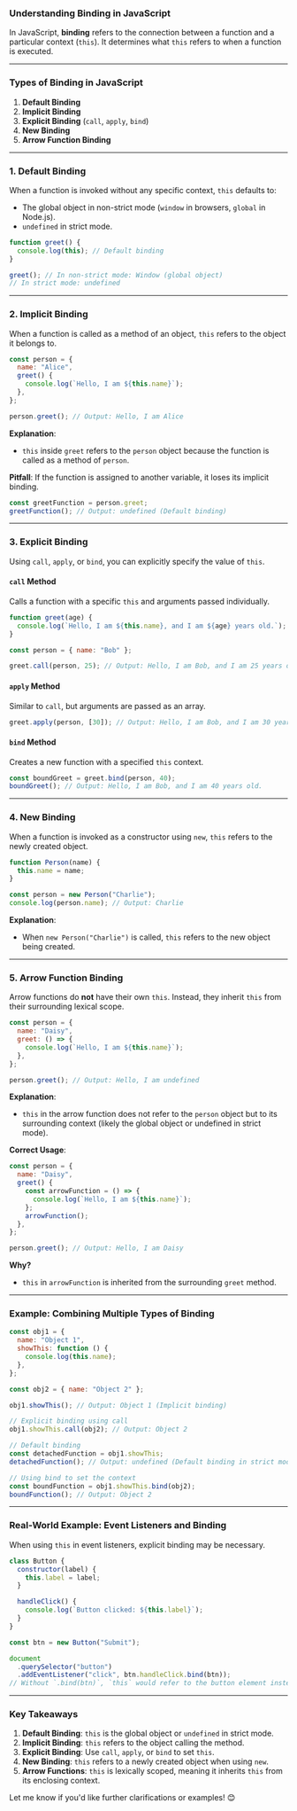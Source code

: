### **Understanding Binding in JavaScript**

In JavaScript, **binding** refers to the connection between a function and a particular context (`this`). It determines what `this` refers to when a function is executed.

---

### **Types of Binding in JavaScript**

1. **Default Binding**
2. **Implicit Binding**
3. **Explicit Binding** (`call`, `apply`, `bind`)
4. **New Binding**
5. **Arrow Function Binding**

---

### **1. Default Binding**

When a function is invoked without any specific context, `this` defaults to:

- The global object in non-strict mode (`window` in browsers, `global` in Node.js).
- `undefined` in strict mode.

```javascript
function greet() {
  console.log(this); // Default binding
}

greet(); // In non-strict mode: Window (global object)
// In strict mode: undefined
```

---

### **2. Implicit Binding**

When a function is called as a method of an object, `this` refers to the object it belongs to.

```javascript
const person = {
  name: "Alice",
  greet() {
    console.log(`Hello, I am ${this.name}`);
  },
};

person.greet(); // Output: Hello, I am Alice
```

**Explanation**:

- `this` inside `greet` refers to the `person` object because the function is called as a method of `person`.

**Pitfall**: If the function is assigned to another variable, it loses its implicit binding.

```javascript
const greetFunction = person.greet;
greetFunction(); // Output: undefined (Default binding)
```

---

### **3. Explicit Binding**

Using `call`, `apply`, or `bind`, you can explicitly specify the value of `this`.

#### **`call` Method**

Calls a function with a specific `this` and arguments passed individually.

```javascript
function greet(age) {
  console.log(`Hello, I am ${this.name}, and I am ${age} years old.`);
}

const person = { name: "Bob" };

greet.call(person, 25); // Output: Hello, I am Bob, and I am 25 years old.
```

#### **`apply` Method**

Similar to `call`, but arguments are passed as an array.

```javascript
greet.apply(person, [30]); // Output: Hello, I am Bob, and I am 30 years old.
```

#### **`bind` Method**

Creates a new function with a specified `this` context.

```javascript
const boundGreet = greet.bind(person, 40);
boundGreet(); // Output: Hello, I am Bob, and I am 40 years old.
```

---

### **4. New Binding**

When a function is invoked as a constructor using `new`, `this` refers to the newly created object.

```javascript
function Person(name) {
  this.name = name;
}

const person = new Person("Charlie");
console.log(person.name); // Output: Charlie
```

**Explanation**:

- When `new Person("Charlie")` is called, `this` refers to the new object being created.

---

### **5. Arrow Function Binding**

Arrow functions do **not** have their own `this`. Instead, they inherit `this` from their surrounding lexical scope.

```javascript
const person = {
  name: "Daisy",
  greet: () => {
    console.log(`Hello, I am ${this.name}`);
  },
};

person.greet(); // Output: Hello, I am undefined
```

**Explanation**:

- `this` in the arrow function does not refer to the `person` object but to its surrounding context (likely the global object or undefined in strict mode).

**Correct Usage**:

```javascript
const person = {
  name: "Daisy",
  greet() {
    const arrowFunction = () => {
      console.log(`Hello, I am ${this.name}`);
    };
    arrowFunction();
  },
};

person.greet(); // Output: Hello, I am Daisy
```

**Why?**

- `this` in `arrowFunction` is inherited from the surrounding `greet` method.

---

### **Example: Combining Multiple Types of Binding**

```javascript
const obj1 = {
  name: "Object 1",
  showThis: function () {
    console.log(this.name);
  },
};

const obj2 = { name: "Object 2" };

obj1.showThis(); // Output: Object 1 (Implicit binding)

// Explicit binding using call
obj1.showThis.call(obj2); // Output: Object 2

// Default binding
const detachedFunction = obj1.showThis;
detachedFunction(); // Output: undefined (Default binding in strict mode)

// Using bind to set the context
const boundFunction = obj1.showThis.bind(obj2);
boundFunction(); // Output: Object 2
```

---

### **Real-World Example: Event Listeners and Binding**

When using `this` in event listeners, explicit binding may be necessary.

```javascript
class Button {
  constructor(label) {
    this.label = label;
  }

  handleClick() {
    console.log(`Button clicked: ${this.label}`);
  }
}

const btn = new Button("Submit");

document
  .querySelector("button")
  .addEventListener("click", btn.handleClick.bind(btn));
// Without `.bind(btn)`, `this` would refer to the button element instead of the `Button` instance.
```

---

### **Key Takeaways**

1. **Default Binding**: `this` is the global object or `undefined` in strict mode.
2. **Implicit Binding**: `this` refers to the object calling the method.
3. **Explicit Binding**: Use `call`, `apply`, or `bind` to set `this`.
4. **New Binding**: `this` refers to a newly created object when using `new`.
5. **Arrow Functions**: `this` is lexically scoped, meaning it inherits `this` from its enclosing context.

Let me know if you'd like further clarifications or examples! 😊
